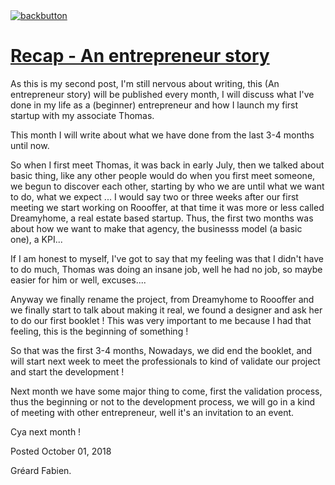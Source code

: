 <!doctype html>

<html lang="en">

<link rel="stylesheet" type="text/css" media="all" href="/style.css" >
<a class="back-url" href="../">
  <img class="back-button" src="/images/assets/back.svg" alt="backbutton" title="backbutton" />
  <h1>Recap - An entrepreneur story</h1>
</a>

As this is my second post, I'm still nervous about writing, this (An entrepreneur story) will be published every month, I will discuss what I've done in my life as a (beginner) entrepreneur and how I launch my first startup with my associate Thomas.

This month I will write about what we have done from the last 3-4 months until now.

So when I first meet Thomas, it was back in early July, then we talked about basic thing, like any other people would do when you first meet someone, we begun to discover each other, starting by who we are until what we want to do, what we expect ...
I would say two or three weeks after our first meeting we start working on Roooffer, at that time it was more or less called Dreamyhome, a real estate based startup. Thus, the first two months was about how we want to make that agency, the businesss model (a basic one), a KPI...

If I am honest to myself, I've got to say that my feeling was that I didn't have to do much, Thomas was doing an insane job, well he had no job, so maybe easier for him or well, excuses....

Anyway we finally rename the project, from Dreamyhome to Roooffer and we finally start to talk about making it real, we found a designer and ask her to do our first booklet ! This was very important to me because I had that feeling, this is the beginning of something !

So that was the first 3-4 months, Nowadays, we did end the booklet, and will start next week to meet the professionals to kind of validate our project and start the development !

Next month we have some major thing to come, first the validation process, thus the beginning or not to the development process, we will go in a kind of meeting with other entrepreneur, well it's an invitation to an event.

Cya next month !

<div class="post-footer">
  <p>Posted October 01, 2018</p>
  <p>Gréard Fabien.</p>
</div>
